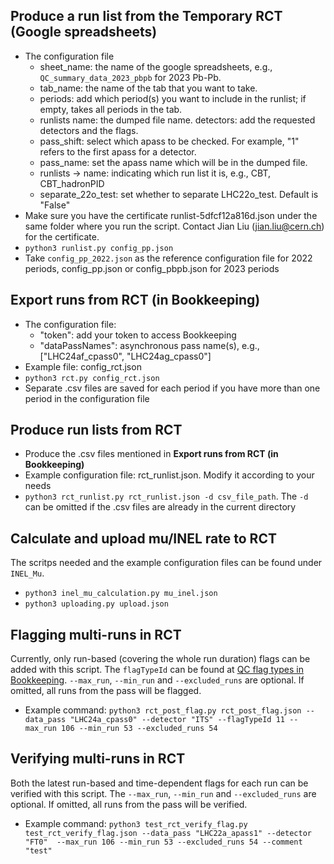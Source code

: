 ## Produce a run list from the Temporary RCT (Google spreadsheets)
- The configuration file
  - sheet_name: the name of the google spreadsheets, e.g., `QC_summary_data_2023_pbpb` for 2023 Pb-Pb.
  - tab_name: the name of the tab that you want to take.
  - periods: add which period(s) you want to include in the runlist; if empty, takes all periods in the tab.
  - runlists name: the dumped file name. detectors: add the requested detectors and the flags.
  - pass_shift: select which apass to be checked. For example, "1" refers to the first apass for a detector.
  - pass_name: set the apass name which will be in the dumped file.
  - runlists -> name: indicating which run list it is, e.g., CBT, CBT_hadronPID
  - separate_22o_test: set whether to separate LHC22o_test. Default is "False"
- Make sure you have the certificate runlist-5dfcf12a816d.json under the same folder where you run the script. Contact Jian Liu (jian.liu@cern.ch) for the certificate.
- `python3 runlist.py config_pp.json`
- Take `config_pp_2022.json` as the reference configuration file for 2022 periods, config_pp.json or config_pbpb.json for 2023 periods

## Export runs from RCT (in Bookkeeping)
- The configuration file:
  - "token": add your token to access Bookkeeping
  - "dataPassNames": asynchronous pass name(s), e.g., ["LHC24af_cpass0", "LHC24ag_cpass0"]
- Example file: config_rct.json
- `python3 rct.py config_rct.json`
- Separate .csv files are saved for each period if you have more than one period in the configuration file
## Produce run lists from RCT
- Produce the .csv files mentioned in **Export runs from RCT (in Bookkeeping)** 
- Example configuration file: rct_runlist.json. Modify it according to your needs
- `python3 rct_runlist.py rct_runlist.json -d csv_file_path`. The `-d` can be omitted if the .csv files are already in the current directory 
## Calculate and upload mu/INEL rate to RCT
The scritps needed and the example configuration files can be found under `INEL_Mu`. 
- `python3 inel_mu_calculation.py mu_inel.json` 
- `python3 uploading.py upload.json`
## Flagging multi-runs in RCT
Currently, only run-based (covering the whole run duration) flags can be added with this script. The `flagTypeId` can be found at [QC flag types in Bookkeeping](https://ali-bookkeeping.cern.ch/?page=qc-flag-types-overview). `--max_run`, `--min_run` and `--excluded_runs` are optional. If omitted, all runs from the pass will be flagged. 
- Example command: `python3 rct_post_flag.py rct_post_flag.json --data_pass "LHC24a_cpass0" --detector "ITS" --flagTypeId 11 --max_run 106 --min_run 53 --excluded_runs 54`
## Verifying multi-runs in RCT
Both the latest run-based and time-dependent flags for each run can be verified with this script. The `--max_run`, `--min_run` and `--excluded_runs` are optional. If omitted, all runs from the pass will be verified.
- Example command: `python3 test_rct_verify_flag.py test_rct_verify_flag.json --data_pass "LHC22a_apass1" --detector "FT0"  --max_run 106 --min_run 53 --excluded_runs 54 --comment "test"`
